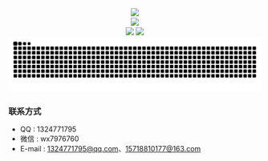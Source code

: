 <div align = "center">
  <img src="https://github.com/qian-o/qian-o/assets/84434846/1d1b8c0b-f2c2-44c6-a2b9-71520906c11a" width="100">
</div>

<div align = "center">
  <img width="50%" src="https://github-readme-streak-stats.herokuapp.com/?user=qian-o&show_icons=true&locale=en&layout=compact&theme=radical&line_height=0" />
</div>

<div align = "center">
  <img height="170px" src="https://github-readme-stats.vercel.app/api?username=qian-o&hide=contribs&show_icons=true" />
  <img height="170px" src="https://github-readme-stats.vercel.app/api/top-langs/?username=qian-o&size_weight=0.2&count_weight=0.8&hide=html&layout=compact&langs_count=8" />
</div>

<div align = "center">
  <source media="(prefers-color-scheme: dark)" srcset="https://raw.githubusercontent.com/qian-o/qian-o/output/github-contribution-grid-snake-dark.svg">
  <source media="(prefers-color-scheme: light)" srcset="https://raw.githubusercontent.com/qian-o/qian-o/output/github-contribution-grid-snake.svg">
  <img alt="github contribution grid snake animation" src="https://raw.githubusercontent.com/qian-o/qian-o/output/github-contribution-grid-snake.svg">
</div>

### 联系方式
- QQ : 1324771795
- 微信 : wx7976760
- E-mail : 1324771795@qq.com、15718810177@163.com
